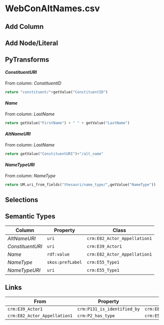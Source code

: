 # WebConAltNames.csv

## Add Column

## Add Node/Literal

## PyTransforms
#### _ConstituentURI_
From column: _ConstituentID_
``` python
return "constituent/"+getValue("ConstituentID")
```

#### _Name_
From column: _LastName_
``` python
return getValue("FirstName") + " " + getValue("LastName")
```

#### _AltNameURI_
From column: _LastName_
``` python
return getValue("ConstituentURI")+"/alt_name"
```

#### _NameTypeURI_
From column: _NameType_
``` python
return UM.uri_from_fields("thesauri/name_type/",getValue("NameType"))
```


## Selections

## Semantic Types
| Column | Property | Class |
|  ----- | -------- | ----- |
| _AltNameURI_ | `uri` | `crm:E82_Actor_Appellation1`|
| _ConstituentURI_ | `uri` | `crm:E39_Actor1`|
| _Name_ | `rdf:value` | `crm:E82_Actor_Appellation1`|
| _NameType_ | `skos:prefLabel` | `crm:E55_Type1`|
| _NameTypeURI_ | `uri` | `crm:E55_Type1`|


## Links
| From | Property | To |
|  --- | -------- | ---|
| `crm:E39_Actor1` | `crm:P131_is_identified_by` | `crm:E82_Actor_Appellation1`|
| `crm:E82_Actor_Appellation1` | `crm:P2_has_type` | `crm:E55_Type1`|
